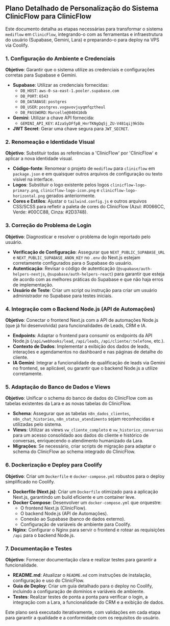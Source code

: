 ## Plano Detalhado de Personalização do Sistema ClinicFlow para ClinicFlow

Este documento detalha as etapas necessárias para transformar o sistema `mediflow` em `ClinicFlow`, integrando-o com as ferramentas e infraestrutura do usuário (Supabase, Gemini, Lara) e preparando-o para deploy na VPS via Coolify.

### 1. Configuração do Ambiente e Credenciais

**Objetivo**: Garantir que o sistema utilize as credenciais e configurações corretas para Supabase e Gemini.

*   **Supabase**: Utilizar as credenciais fornecidas:
    *   `DB_HOST`: `aws-0-sa-east-1.pooler.supabase.com`
    *   `DB_PORT`: `6543`
    *   `DB_DATABASE`: `postgres`
    *   `DB_USER`: `postgres.vxgavovjuyqmfqztheul`
    *   `DB_PASSWORD`: `Marcelle@040410db`
*   **Gemini**: Utilizar a chave API fornecida:
    *   `GEMINI_API_KEY`: `AIzaSyDFfpB_HnrTKNgQq5j_ZU-V481qij9kSOo`
*   **JWT Secret**: Gerar uma chave segura para `JWT_SECRET`.

### 2. Renomeação e Identidade Visual

**Objetivo**: Substituir todas as referências a 'ClinicFlow' por 'ClinicFlow' e aplicar a nova identidade visual.

*   **Código-fonte**: Renomear o projeto de `mediflow` para `clinicflow` em `package.json` e em quaisquer outros arquivos de configuração ou texto visível na interface.
*   **Logos**: Substituir o logo existente pelos logos `clinicflow-logo-primary.png`, `clinicflow-logo-icon.png` e `clinicflow-logo-horizontal.png` gerados anteriormente.
*   **Cores e Estilos**: Ajustar o `tailwind.config.js` e outros arquivos CSS/SCSS para refletir a paleta de cores do ClinicFlow (Azul: #0066CC, Verde: #00CC88, Cinza: #2D3748).

### 3. Correção do Problema de Login

**Objetivo**: Diagnosticar e resolver o problema de login reportado pelo usuário.

*   **Verificação de Configuração**: Assegurar que `NEXT_PUBLIC_SUPABASE_URL` e `NEXT_PUBLIC_SUPABASE_ANON_KEY` no `.env` do Next.js estejam corretamente configurados para o Supabase do usuário.
*   **Autenticação**: Revisar o código de autenticação (`@supabase/auth-helpers-nextjs`, `@supabase/auth-helpers-react`) para garantir que esteja de acordo com as melhores práticas do Supabase e que não haja erros de implementação.
*   **Usuário de Teste**: Criar um script ou instrução para criar um usuário administrador no Supabase para testes iniciais.

### 4. Integração com o Backend Node.js (API de Automações)

**Objetivo**: Conectar o frontend Next.js com a API de automações Node.js (que já foi desenvolvida) para funcionalidades de Leads, CRM e IA.

*   **Endpoints**: Adaptar o frontend para consumir os endpoints da API Node.js (`/api/webhooks/lead`, `/api/leads`, `/api/cliente/:telefone`, etc.).
*   **Contexto de Dados**: Implementar a exibição dos dados de leads, interações e agendamentos no dashboard e nas páginas de detalhe do cliente.
*   **IA Gemini**: Integrar a funcionalidade de qualificação de leads via Gemini no frontend, se aplicável, ou garantir que o backend Node.js a utilize corretamente.

### 5. Adaptação do Banco de Dados e Views

**Objetivo**: Unificar o schema do banco de dados do ClinicFlow com as tabelas existentes da Lara e as novas tabelas do ClinicFlow.

*   **Schema**: Assegurar que as tabelas `n8n_dados_clientes`, `n8n_chat_histories`, `n8n_status_atendimento` sejam reconhecidas e utilizadas pelo sistema.
*   **Views**: Utilizar as views `vw_cliente_completo` e `vw_historico_conversas` para um acesso consolidado aos dados do cliente e histórico de conversas, enriquecendo o atendimento humanizado da Lara.
*   **Migrações**: Se necessário, criar scripts de migração para adaptar o schema do ClinicFlow ao schema integrado do ClinicFlow.

### 6. Dockerização e Deploy para Coolify

**Objetivo**: Criar um `Dockerfile` e `docker-compose.yml` robustos para o deploy simplificado no Coolify.

*   **Dockerfile (Next.js)**: Criar um `Dockerfile` otimizado para a aplicação Next.js, garantindo um build eficiente e um container leve.
*   **Docker Compose**: Desenvolver um `docker-compose.yml` que orquestre:
    *   O frontend Next.js (ClinicFlow).
    *   O backend Node.js (API de Automações).
    *   Conexão ao Supabase (banco de dados externo).
    *   Configuração de variáveis de ambiente para Coolify.
*   **Nginx**: Configurar o Nginx para servir o frontend e rotear as requisições `/api` para o backend Node.js.

### 7. Documentação e Testes

**Objetivo**: Fornecer documentação clara e realizar testes para garantir a funcionalidade.

*   **README.md**: Atualizar o `README.md` com instruções de instalação, configuração e uso do ClinicFlow.
*   **Guia de Deploy**: Criar um guia detalhado para o deploy no Coolify, incluindo a configuração de domínios e variáveis de ambiente.
*   **Testes**: Realizar testes de ponta a ponta para verificar o login, a integração com a Lara, a funcionalidade do CRM e a exibição de dados.

Este plano será executado iterativamente, com validações em cada etapa para garantir a qualidade e a conformidade com os requisitos do usuário.
